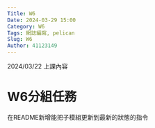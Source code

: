 ```yaml
---
Title: W6
Date: 2024-03-29 15:00
Category: W6
Tags: 網誌編寫, pelican
Slug: W6
Author: 41123149
---
```


2024/03/22 上課內容

<!-- PELICAN_END_SUMMARY -->

# W6分組任務
在README新增能把子模組更新到最新的狀態的指令
